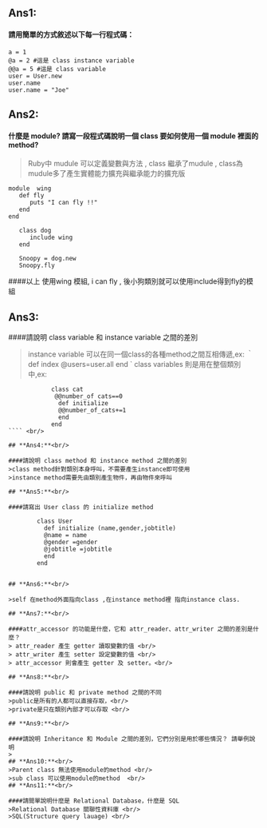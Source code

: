## **Ans1:** <br/>

#### 請用簡單的方式敘述以下每一行程式碼：

````
a = 1 
@a = 2 #這是 class instance variable
@@a = 5 #這是 class variable
user = User.new
user.name
user.name = "Joe"
````

## **Ans2:** <br/>

#### 什麼是 module? 請寫一段程式碼說明一個 class 要如何使用一個 module 裡面的 method? 
> Ruby中 mudule 可以定義變數與方法 , class 繼承了mudule , class為mudule多了產生實體能力擴充與繼承能力的擴充版 <br/>
````
module  wing
   def fly
      puts "I can fly !!"
   end
end

   class dog
      include wing
   end

   Snoopy = dog.new
   Snoopy.fly 

````
####以上 使用wing 模組, i can fly , 後小狗類別就可以使用include得到fly的模組 <br/>

## **Ans3:** <br/>

####請說明 class variable 和 instance variable 之間的差別
> instance variable 可以在同一個class的各種method之間互相傳遞,ex:
｀        
     def index
         @users=user.all
     end
 `
>class variables 則是用在整個類別中,ex:
````        
            class cat
             @@number_of cats==0
              def initialize
              @@number_of_cats+=1
              end
            end
```` <br/>

## **Ans4:**<br/> 

####請說明 class method 和 instance method 之間的差別
>class method針對類別本身呼叫，不需要產生instance即可使用
>instance method需要先由類別產生物件，再由物件來呼叫

## **Ans5:**<br/>

####請寫出 User class 的 initialize method
````        
            class User
              def initialize (name,gender,jobtitle)
              @name = name
              @gender =gender
              @jobtitle =jobtitle
              end
            end
```` 

## **Ans6:**<br/>

>self 在method外面指向class ,在instance method裡 指向instance class.

## **Ans7:**<br/>

####attr_accessor 的功能是什麼，它和 attr_reader、attr_writer 之間的差別是什麼？
> attr_reader 產生 getter 讀取變數的值 <br/>
> attr_writer 產生 setter 設定變數的值 <br/>
> attr_accessor 則會產生 getter 及 setter。<br/>

## **Ans8:**<br/>

####請說明 public 和 private method 之間的不同
>public是所有的人都可以直接存取，<br/>
>private是只在類別內部才可以存取 <br/>

## **Ans9:**<br/>

####請說明 Inheritance 和 Module 之間的差別，它們分別是用於哪些情況？ 請舉例說明
>
## **Ans10:**<br/>
>Parent class 無法使用module的method <br/>
>sub class 可以使用module的method  <br/>
## **Ans11:**<br/>

####請間單說明什麼是 Relational Database，什麼是 SQL
>Relational Database 關聯性資料庫 <br/>
>SQL(Structure query lauage) <br/>

